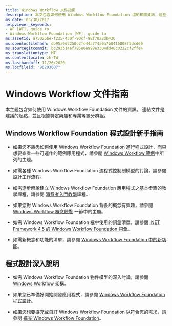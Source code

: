 ```yaml
---
title: Windows Workflow 文件指南
description: 本文包含如何使用 Windows Workflow Foundation 檔的相關資訊，這些資訊是根據興趣和專業知識層級進行分組。
ms.date: 03/30/2017
helpviewer_keywords:
- WF [WF], guide to
- Windows Workflow Foundation [WF], guide to
ms.assetid: a75025be-f225-430f-90cf-98f7022db436
ms.openlocfilehash: db95a963250d2fc44a774a0a7b8416808f5dcd60
ms.sourcegitcommit: bc293b14af795e0e999e3304dd40c0222cf2ffe4
ms.translationtype: MT
ms.contentlocale: zh-TW
ms.lasthandoff: 11/26/2020
ms.locfileid: "96293607"
---
```

# <a name="guide-to-the-windows-workflow-documentation"></a>Windows Workflow 文件指南

本主題包含如何使用 Windows Workflow Foundation 文件的資訊。 連結文件是建議的起點，並且根據特定興趣和專業等級分群組。  
  
## <a name="new-to-windows-workflow-foundation-programming"></a>Windows Workflow Foundation 程式設計新手指南  
  
- 如果您不熟悉如何使用 Windows Workflow Foundation 進行程式設計，而只想要查看一些可運作的範例應用程式，請參閱 [Windows Workflow 範例](./samples/index.md)中所列的主題。  
  
- 如需各種 Windows Workflow Foundation 流程式控制制模型的討論，請參閱 [設計工作流程](designing-workflows.md)。  
  
- 如需逐步解說建立 Windows Workflow Foundation 應用程式之基本步驟的教學課程，請參閱 [消費者入門教學](getting-started-tutorial.md)課程。  
  
- 如果您對 Windows Workflow Foundation 背後的概念有興趣，請參閱 [Windows Workflow 概念總覽](conceptual-overview.md) 一節中的主題。  
  
- 如需 Windows Workflow Foundation 檔中使用的詞彙清單，請參閱 [.NET Framework 4.5 的 Windows Workflow Foundation 詞彙](glossary.md)。  
  
- 如需新概念和功能的清單，請參閱 [Windows Workflow Foundation 中的新功能](whats-new.md)。  
  
## <a name="programming-in-depth"></a>程式設計深入說明  
  
- 如需 Windows Workflow Foundation 物件模型的深入討論，請參閱 [Windows Workflow 架構](architecture.md)。  
  
- 如果您已準備好開始開發應用程式，請參閱 [Windows Workflow Foundation 程式設計](programming.md)。  
  
- 如果您想要擴充或自訂 Windows Workflow Foundation 以符合您的需求，請參閱 [擴充 Windows Workflow Foundation](extend.md)。
